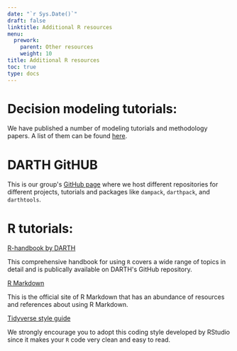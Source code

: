 ```yaml
---
date: "`r Sys.Date()`"
draft: false
linktitle: Additional R resources
menu:
  prework:
    parent: Other resources
    weight: 10
title: Additional R resources
toc: true
type: docs
---
```


# Decision modeling tutorials:

We have published a number of modeling tutorials and methodology papers. A list of them can be found [here](http://darthworkgroup.com/publications/).

# DARTH GitHUB

This is our group's [GitHub page](https://github.com/orgs/DARTH-git/dashboard) where we host different repositories for different projects, tutorials and packages like `dampack`, `darthpack`, and `darthtools`. 

# R tutorials:

[R-handbook by DARTH](https://github.com/DARTH-git/R-Handbook)

This comprehensive handbook for using `R` covers a wide range of topics in detail and is publically available on DARTH's GitHub repository.

[R Markdown](https://rmarkdown.rstudio.com/)

This is the official site of R Markdown that has an abundance of resources and references about using R Markdown. 

[Tidyverse style guide](https://style.tidyverse.org/)

We strongly encourage you to adopt this coding style developed by RStudio since it makes your `R` code very clean and easy to read.
